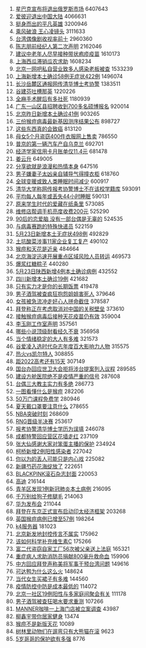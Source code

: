 1. [星巴克宣布将退出俄罗斯市场](https://s.weibo.com//weibo?q=%23%E6%98%9F%E5%B7%B4%E5%85%8B%E5%AE%A3%E5%B8%83%E5%B0%86%E9%80%80%E5%87%BA%E4%BF%84%E7%BD%97%E6%96%AF%E5%B8%82%E5%9C%BA%23&Refer=top) 6407643
2. [爱彼迎退出中国大陆](https://s.weibo.com//weibo?q=%23%E7%88%B1%E5%BD%BC%E8%BF%8E%E9%80%80%E5%87%BA%E4%B8%AD%E5%9B%BD%E5%A4%A7%E9%99%86%23&Refer=top) 4066631
3. [挺身而出的平凡英雄](https://s.weibo.com//weibo?q=%23%E6%8C%BA%E8%BA%AB%E8%80%8C%E5%87%BA%E7%9A%84%E5%B9%B3%E5%87%A1%E8%8B%B1%E9%9B%84%23&Refer=top) 3200946
4. [乘风破浪 王心凌镜头](https://s.weibo.com//weibo?q=%E4%B9%98%E9%A3%8E%E7%A0%B4%E6%B5%AA%20%E7%8E%8B%E5%BF%83%E5%87%8C%E9%95%9C%E5%A4%B4&Refer=top) 3111633
5. [台湾偶像剧收视率前十](https://s.weibo.com//weibo?q=%23%E5%8F%B0%E6%B9%BE%E5%81%B6%E5%83%8F%E5%89%A7%E6%94%B6%E8%A7%86%E7%8E%87%E5%89%8D%E5%8D%81%23&Refer=top) 2960360
6. [陈志朋前经纪人第二次声明](https://s.weibo.com//weibo?q=%23%E9%99%88%E5%BF%97%E6%9C%8B%E5%89%8D%E7%BB%8F%E7%BA%AA%E4%BA%BA%E7%AC%AC%E4%BA%8C%E6%AC%A1%E5%A3%B0%E6%98%8E%23&Refer=top) 2162046
7. [建议中老年人尽早接种带状疱疹疫苗](https://s.weibo.com//weibo?q=%23%E5%BB%BA%E8%AE%AE%E4%B8%AD%E8%80%81%E5%B9%B4%E4%BA%BA%E5%B0%BD%E6%97%A9%E6%8E%A5%E7%A7%8D%E5%B8%A6%E7%8A%B6%E7%96%B1%E7%96%B9%E7%96%AB%E8%8B%97%23&Refer=top) 1610173
8. [上海西瓜滞销瓜农求助](https://s.weibo.com//weibo?q=%23%E4%B8%8A%E6%B5%B7%E8%A5%BF%E7%93%9C%E6%BB%9E%E9%94%80%E7%93%9C%E5%86%9C%E6%B1%82%E5%8A%A9%23&Refer=top) 1608234
9. [北京一网吧私自营业致多人感染老板被查](https://s.weibo.com//weibo?q=%23%E5%8C%97%E4%BA%AC%E4%B8%80%E7%BD%91%E5%90%A7%E7%A7%81%E8%87%AA%E8%90%A5%E4%B8%9A%E8%87%B4%E5%A4%9A%E4%BA%BA%E6%84%9F%E6%9F%93%E8%80%81%E6%9D%BF%E8%A2%AB%E6%9F%A5%23&Refer=top) 1533239
10. [上海新增本土确诊58例无症状422例](https://s.weibo.com//weibo?q=%23%E4%B8%8A%E6%B5%B7%E6%96%B0%E5%A2%9E%E6%9C%AC%E5%9C%9F%E7%A1%AE%E8%AF%8A58%E4%BE%8B%E6%97%A0%E7%97%87%E7%8A%B6422%E4%BE%8B%23&Refer=top) 1496074
11. [长沙岳麓区通报网传清华博士考协警](https://s.weibo.com//weibo?q=%23%E9%95%BF%E6%B2%99%E5%B2%B3%E9%BA%93%E5%8C%BA%E9%80%9A%E6%8A%A5%E7%BD%91%E4%BC%A0%E6%B8%85%E5%8D%8E%E5%8D%9A%E5%A3%AB%E8%80%83%E5%8D%8F%E8%AD%A6%23&Refer=top) 1383511
12. [谷建芬吐槽那英](https://s.weibo.com//weibo?q=%E8%B0%B7%E5%BB%BA%E8%8A%AC%E5%90%90%E6%A7%BD%E9%82%A3%E8%8B%B1&Refer=top) 1220226
13. [全麻手术醒后有多社死](https://s.weibo.com//weibo?q=%23%E5%85%A8%E9%BA%BB%E6%89%8B%E6%9C%AF%E9%86%92%E5%90%8E%E6%9C%89%E5%A4%9A%E7%A4%BE%E6%AD%BB%23&Refer=top) 1180939
14. [广东一山区县招聘收到700多名硕博报名](https://s.weibo.com//weibo?q=%23%E5%B9%BF%E4%B8%9C%E4%B8%80%E5%B1%B1%E5%8C%BA%E5%8E%BF%E6%8B%9B%E8%81%98%E6%94%B6%E5%88%B0700%E5%A4%9A%E5%90%8D%E7%A1%95%E5%8D%9A%E6%8A%A5%E5%90%8D%23&Refer=top) 920014
15. [北京昨日新增本土确诊41例](https://s.weibo.com//weibo?q=%23%E5%8C%97%E4%BA%AC%E6%98%A8%E6%97%A5%E6%96%B0%E5%A2%9E%E6%9C%AC%E5%9C%9F%E7%A1%AE%E8%AF%8A41%E4%BE%8B%23&Refer=top) 903265
16. [三份猴痘病毒最新基因测序结果公布](https://s.weibo.com//weibo?q=%23%E4%B8%89%E4%BB%BD%E7%8C%B4%E7%97%98%E7%97%85%E6%AF%92%E6%9C%80%E6%96%B0%E5%9F%BA%E5%9B%A0%E6%B5%8B%E5%BA%8F%E7%BB%93%E6%9E%9C%E5%85%AC%E5%B8%83%23&Refer=top) 898727
17. [这些东西真的会致癌](https://s.weibo.com//weibo?q=%23%E8%BF%99%E4%BA%9B%E4%B8%9C%E8%A5%BF%E7%9C%9F%E7%9A%84%E4%BC%9A%E8%87%B4%E7%99%8C%23&Refer=top) 813120
18. [母女5个月盗窃400件衣服网上售卖](https://s.weibo.com//weibo?q=%23%E6%AF%8D%E5%A5%B35%E4%B8%AA%E6%9C%88%E7%9B%97%E7%AA%83400%E4%BB%B6%E8%A1%A3%E6%9C%8D%E7%BD%91%E4%B8%8A%E5%94%AE%E5%8D%96%23&Refer=top) 786550
19. [普京的第一辆汽车产自乌克兰](https://s.weibo.com//weibo?q=%23%E6%99%AE%E4%BA%AC%E7%9A%84%E7%AC%AC%E4%B8%80%E8%BE%86%E6%B1%BD%E8%BD%A6%E4%BA%A7%E8%87%AA%E4%B9%8C%E5%85%8B%E5%85%B0%23&Refer=top) 692701
20. [经济学家信用卡月账单仅11.4元](https://s.weibo.com//weibo?q=%23%E7%BB%8F%E6%B5%8E%E5%AD%A6%E5%AE%B6%E4%BF%A1%E7%94%A8%E5%8D%A1%E6%9C%88%E8%B4%A6%E5%8D%95%E4%BB%8511.4%E5%85%83%23&Refer=top) 681478
21. [姜云升](https://s.weibo.com//weibo?q=%E5%A7%9C%E4%BA%91%E5%8D%87&Refer=top) 649005
22. [分享欲就是浪漫和热情本身](https://s.weibo.com//weibo?q=%23%E5%88%86%E4%BA%AB%E6%AC%B2%E5%B0%B1%E6%98%AF%E6%B5%AA%E6%BC%AB%E5%92%8C%E7%83%AD%E6%83%85%E6%9C%AC%E8%BA%AB%23&Refer=top) 647516
23. [男子嫌妻子太凶亲自辅导气得撞衣柜](https://s.weibo.com//weibo?q=%23%E7%94%B7%E5%AD%90%E5%AB%8C%E5%A6%BB%E5%AD%90%E5%A4%AA%E5%87%B6%E4%BA%B2%E8%87%AA%E8%BE%85%E5%AF%BC%E6%B0%94%E5%BE%97%E6%92%9E%E8%A1%A3%E6%9F%9C%23&Refer=top) 618760
24. [全球变暖或致人类睡眠时间减少](https://s.weibo.com//weibo?q=%23%E5%85%A8%E7%90%83%E5%8F%98%E6%9A%96%E6%88%96%E8%87%B4%E4%BA%BA%E7%B1%BB%E7%9D%A1%E7%9C%A0%E6%97%B6%E9%97%B4%E5%87%8F%E5%B0%91%23&Refer=top) 600917
25. [清华大学称网传报考协警博士不在该校学籍库](https://s.weibo.com//weibo?q=%23%E6%B8%85%E5%8D%8E%E5%A4%A7%E5%AD%A6%E7%A7%B0%E7%BD%91%E4%BC%A0%E6%8A%A5%E8%80%83%E5%8D%8F%E8%AD%A6%E5%8D%9A%E5%A3%AB%E4%B8%8D%E5%9C%A8%E8%AF%A5%E6%A0%A1%E5%AD%A6%E7%B1%8D%E5%BA%93%23&Refer=top) 593091
26. [平均每人每年或丢失44小时睡眠](https://s.weibo.com//weibo?q=%23%E5%B9%B3%E5%9D%87%E6%AF%8F%E4%BA%BA%E6%AF%8F%E5%B9%B4%E6%88%96%E4%B8%A2%E5%A4%B144%E5%B0%8F%E6%97%B6%E7%9D%A1%E7%9C%A0%23&Refer=top) 590131
27. [原来学生时代的爱藏在纸条里](https://s.weibo.com//weibo?q=%23%E5%8E%9F%E6%9D%A5%E5%AD%A6%E7%94%9F%E6%97%B6%E4%BB%A3%E7%9A%84%E7%88%B1%E8%97%8F%E5%9C%A8%E7%BA%B8%E6%9D%A1%E9%87%8C%23&Refer=top) 573085
28. [维修店帮调手机亮度收费200元](https://s.weibo.com//weibo?q=%23%E7%BB%B4%E4%BF%AE%E5%BA%97%E5%B8%AE%E8%B0%83%E6%89%8B%E6%9C%BA%E4%BA%AE%E5%BA%A6%E6%94%B6%E8%B4%B9200%E5%85%83%23&Refer=top) 525290
29. [90后的恋爱脑 没有一部台偶是无辜的](https://s.weibo.com//weibo?q=90%E5%90%8E%E7%9A%84%E6%81%8B%E7%88%B1%E8%84%91%20%E6%B2%A1%E6%9C%89%E4%B8%80%E9%83%A8%E5%8F%B0%E5%81%B6%E6%98%AF%E6%97%A0%E8%BE%9C%E7%9A%84&Refer=top) 524535
30. [与病毒赛跑的特殊快递员](https://s.weibo.com//weibo?q=%23%E4%B8%8E%E7%97%85%E6%AF%92%E8%B5%9B%E8%B7%91%E7%9A%84%E7%89%B9%E6%AE%8A%E5%BF%AB%E9%80%92%E5%91%98%23&Refer=top) 522159
31. [5月23日新增本土无症状498例](https://s.weibo.com//weibo?q=%235%E6%9C%8823%E6%97%A5%E6%96%B0%E5%A2%9E%E6%9C%AC%E5%9C%9F%E6%97%A0%E7%97%87%E7%8A%B6498%E4%BE%8B%23&Refer=top) 492829
32. [土坑酸菜涉事11家企业复工复产](https://s.weibo.com//weibo?q=%23%E5%9C%9F%E5%9D%91%E9%85%B8%E8%8F%9C%E6%B6%89%E4%BA%8B11%E5%AE%B6%E4%BC%81%E4%B8%9A%E5%A4%8D%E5%B7%A5%E5%A4%8D%E4%BA%A7%23&Refer=top) 490102
33. [猴痘和天花是近亲](https://s.weibo.com//weibo?q=%23%E7%8C%B4%E7%97%98%E5%92%8C%E5%A4%A9%E8%8A%B1%E6%98%AF%E8%BF%91%E4%BA%B2%23&Refer=top) 484664
34. [北京海淀迅速开展重点区域风险人员转运](https://s.weibo.com//weibo?q=%23%E5%8C%97%E4%BA%AC%E6%B5%B7%E6%B7%80%E8%BF%85%E9%80%9F%E5%BC%80%E5%B1%95%E9%87%8D%E7%82%B9%E5%8C%BA%E5%9F%9F%E9%A3%8E%E9%99%A9%E4%BA%BA%E5%91%98%E8%BD%AC%E8%BF%90%23&Refer=top) 469573
35. [爆浆红糖粽子](https://s.weibo.com//weibo?q=%23%E7%88%86%E6%B5%86%E7%BA%A2%E7%B3%96%E7%B2%BD%E5%AD%90%23&Refer=top) 440280
36. [5月23日陕西新增4例本土确诊病例](https://s.weibo.com//weibo?q=%235%E6%9C%8823%E6%97%A5%E9%99%95%E8%A5%BF%E6%96%B0%E5%A2%9E4%E4%BE%8B%E6%9C%AC%E5%9C%9F%E7%A1%AE%E8%AF%8A%E7%97%85%E4%BE%8B%23&Refer=top) 432552
37. [四川新增本土确诊19例](https://s.weibo.com//weibo?q=%23%E5%9B%9B%E5%B7%9D%E6%96%B0%E5%A2%9E%E6%9C%AC%E5%9C%9F%E7%A1%AE%E8%AF%8A19%E4%BE%8B%23&Refer=top) 421682
38. [只有实力才是你的长期饭票](https://s.weibo.com//weibo?q=%23%E5%8F%AA%E6%9C%89%E5%AE%9E%E5%8A%9B%E6%89%8D%E6%98%AF%E4%BD%A0%E7%9A%84%E9%95%BF%E6%9C%9F%E9%A5%AD%E7%A5%A8%23&Refer=top) 419478
39. [男子酒驾被查疯狂抱怨姐姐害死人](https://s.weibo.com//weibo?q=%23%E7%94%B7%E5%AD%90%E9%85%92%E9%A9%BE%E8%A2%AB%E6%9F%A5%E7%96%AF%E7%8B%82%E6%8A%B1%E6%80%A8%E5%A7%90%E5%A7%90%E5%AE%B3%E6%AD%BB%E4%BA%BA%23&Refer=top) 379646
40. [女孩被急流冲走好心人拼命截住](https://s.weibo.com//weibo?q=%23%E5%A5%B3%E5%AD%A9%E8%A2%AB%E6%80%A5%E6%B5%81%E5%86%B2%E8%B5%B0%E5%A5%BD%E5%BF%83%E4%BA%BA%E6%8B%BC%E5%91%BD%E6%88%AA%E4%BD%8F%23&Refer=top) 378587
41. [拜登称正在考虑取消对中国的关税壁垒](https://s.weibo.com//weibo?q=%23%E6%8B%9C%E7%99%BB%E7%A7%B0%E6%AD%A3%E5%9C%A8%E8%80%83%E8%99%91%E5%8F%96%E6%B6%88%E5%AF%B9%E4%B8%AD%E5%9B%BD%E7%9A%84%E5%85%B3%E7%A8%8E%E5%A3%81%E5%9E%92%23&Refer=top) 373610
42. [接触猴痘病毒后接种天花疫苗仍有效](https://s.weibo.com//weibo?q=%23%E6%8E%A5%E8%A7%A6%E7%8C%B4%E7%97%98%E7%97%85%E6%AF%92%E5%90%8E%E6%8E%A5%E7%A7%8D%E5%A4%A9%E8%8A%B1%E7%96%AB%E8%8B%97%E4%BB%8D%E6%9C%89%E6%95%88%23&Refer=top) 359004
43. [李玉刚工作室声明](https://s.weibo.com//weibo?q=%23%E6%9D%8E%E7%8E%89%E5%88%9A%E5%B7%A5%E4%BD%9C%E5%AE%A4%E5%A3%B0%E6%98%8E%23&Refer=top) 357561
44. [哪些小说顶级耐看经久不衰](https://s.weibo.com//weibo?q=%23%E5%93%AA%E4%BA%9B%E5%B0%8F%E8%AF%B4%E9%A1%B6%E7%BA%A7%E8%80%90%E7%9C%8B%E7%BB%8F%E4%B9%85%E4%B8%8D%E8%A1%B0%23&Refer=top) 356958
45. [当个情绪稳定的大人有多难](https://s.weibo.com//weibo?q=%23%E5%BD%93%E4%B8%AA%E6%83%85%E7%BB%AA%E7%A8%B3%E5%AE%9A%E7%9A%84%E5%A4%A7%E4%BA%BA%E6%9C%89%E5%A4%9A%E9%9A%BE%23&Refer=top) 321573
46. [谷爱凌入选时代杂志年度百大影响力人物](https://s.weibo.com//weibo?q=%23%E8%B0%B7%E7%88%B1%E5%87%8C%E5%85%A5%E9%80%89%E6%97%B6%E4%BB%A3%E6%9D%82%E5%BF%97%E5%B9%B4%E5%BA%A6%E7%99%BE%E5%A4%A7%E5%BD%B1%E5%93%8D%E5%8A%9B%E4%BA%BA%E7%89%A9%23&Refer=top) 315575
47. [热火vs凯尔特人](https://s.weibo.com//weibo?q=%23%E7%83%AD%E7%81%ABvs%E5%87%AF%E5%B0%94%E7%89%B9%E4%BA%BA%23&Refer=top) 308855
48. [距2022高考还有15天](https://s.weibo.com//weibo?q=%23%E8%B7%9D2022%E9%AB%98%E8%80%83%E8%BF%98%E6%9C%8915%E5%A4%A9%23&Refer=top) 307149
49. [国台办回应世卫大会拒将涉台提案列入议程](https://s.weibo.com//weibo?q=%23%E5%9B%BD%E5%8F%B0%E5%8A%9E%E5%9B%9E%E5%BA%94%E4%B8%96%E5%8D%AB%E5%A4%A7%E4%BC%9A%E6%8B%92%E5%B0%86%E6%B6%89%E5%8F%B0%E6%8F%90%E6%A1%88%E5%88%97%E5%85%A5%E8%AE%AE%E7%A8%8B%23&Refer=top) 289585
50. [建设方舱医院绝不是疫情严重的信号](https://s.weibo.com//weibo?q=%23%E5%BB%BA%E8%AE%BE%E6%96%B9%E8%88%B1%E5%8C%BB%E9%99%A2%E7%BB%9D%E4%B8%8D%E6%98%AF%E7%96%AB%E6%83%85%E4%B8%A5%E9%87%8D%E7%9A%84%E4%BF%A1%E5%8F%B7%23&Refer=top) 287608
51. [台偶三大教主实力有多绝](https://s.weibo.com//weibo?q=%23%E5%8F%B0%E5%81%B6%E4%B8%89%E5%A4%A7%E6%95%99%E4%B8%BB%E5%AE%9E%E5%8A%9B%E6%9C%89%E5%A4%9A%E7%BB%9D%23&Refer=top) 286773
52. [一图看懂什么是猴痘](https://s.weibo.com//weibo?q=%23%E4%B8%80%E5%9B%BE%E7%9C%8B%E6%87%82%E4%BB%80%E4%B9%88%E6%98%AF%E7%8C%B4%E7%97%98%23&Refer=top) 282206
53. [50万门课程免费学](https://s.weibo.com//weibo?q=%2350%E4%B8%87%E9%97%A8%E8%AF%BE%E7%A8%8B%E5%85%8D%E8%B4%B9%E5%AD%A6%23&Refer=top) 280946
54. [夏天戴口罩要注意什么](https://s.weibo.com//weibo?q=%23%E5%A4%8F%E5%A4%A9%E6%88%B4%E5%8F%A3%E7%BD%A9%E8%A6%81%E6%B3%A8%E6%84%8F%E4%BB%80%E4%B9%88%23&Refer=top) 278655
55. [NBA突破时刻](https://s.weibo.com//weibo?q=NBA%E7%AA%81%E7%A0%B4%E6%97%B6%E5%88%BB&Refer=top) 268609
56. [RNG晋级半决赛](https://s.weibo.com//weibo?q=%23RNG%E6%99%8B%E7%BA%A7%E5%8D%8A%E5%86%B3%E8%B5%9B%23&Refer=top) 253617
57. [报考协警清华博士学历为误填](https://s.weibo.com//weibo?q=%23%E6%8A%A5%E8%80%83%E5%8D%8F%E8%AD%A6%E6%B8%85%E5%8D%8E%E5%8D%9A%E5%A3%AB%E5%AD%A6%E5%8E%86%E4%B8%BA%E8%AF%AF%E5%A1%AB%23&Refer=top) 246078
58. [成都特警回应营区花墙走红](https://s.weibo.com//weibo?q=%23%E6%88%90%E9%83%BD%E7%89%B9%E8%AD%A6%E5%9B%9E%E5%BA%94%E8%90%A5%E5%8C%BA%E8%8A%B1%E5%A2%99%E8%B5%B0%E7%BA%A2%23&Refer=top) 237109
59. [张大仙感谢大家对笨蛋主播的保护](https://s.weibo.com//weibo?q=%23%E5%BC%A0%E5%A4%A7%E4%BB%99%E6%84%9F%E8%B0%A2%E5%A4%A7%E5%AE%B6%E5%AF%B9%E7%AC%A8%E8%9B%8B%E4%B8%BB%E6%92%AD%E7%9A%84%E4%BF%9D%E6%8A%A4%23&Refer=top) 234924
60. [柯桥新增2例阳性感染者](https://s.weibo.com//weibo?q=%E6%9F%AF%E6%A1%A5%E6%96%B0%E5%A2%9E2%E4%BE%8B%E9%98%B3%E6%80%A7%E6%84%9F%E6%9F%93%E8%80%85&Refer=top) 227042
61. [你以为的丢人可能只是内心戏](https://s.weibo.com//weibo?q=%23%E4%BD%A0%E4%BB%A5%E4%B8%BA%E7%9A%84%E4%B8%A2%E4%BA%BA%E5%8F%AF%E8%83%BD%E5%8F%AA%E6%98%AF%E5%86%85%E5%BF%83%E6%88%8F%23&Refer=top) 225082
62. [新疆芍药花海绽放了](https://s.weibo.com//weibo?q=%23%E6%96%B0%E7%96%86%E8%8A%8D%E8%8D%AF%E8%8A%B1%E6%B5%B7%E7%BB%BD%E6%94%BE%E4%BA%86%23&Refer=top) 222651
63. [BLACKPINK滚石杂志封面](https://s.weibo.com//weibo?q=%23BLACKPINK%E6%BB%9A%E7%9F%B3%E6%9D%82%E5%BF%97%E5%B0%81%E9%9D%A2%23&Refer=top) 220053
64. [高迪](https://s.weibo.com//weibo?q=%E9%AB%98%E8%BF%AA&Refer=top) 216144
65. [青羊区发现1例新冠肺炎本土病例](https://s.weibo.com//weibo?q=%23%E9%9D%92%E7%BE%8A%E5%8C%BA%E5%8F%91%E7%8E%B01%E4%BE%8B%E6%96%B0%E5%86%A0%E8%82%BA%E7%82%8E%E6%9C%AC%E5%9C%9F%E7%97%85%E4%BE%8B%23&Refer=top) 216095
66. [千万别给狗子修腿毛](https://s.weibo.com//weibo?q=%23%E5%8D%83%E4%B8%87%E5%88%AB%E7%BB%99%E7%8B%97%E5%AD%90%E4%BF%AE%E8%85%BF%E6%AF%9B%23&Refer=top) 214063
67. [华为发布会](https://s.weibo.com//weibo?q=%E5%8D%8E%E4%B8%BA%E5%8F%91%E5%B8%83%E4%BC%9A&Refer=top) 211044
68. [拜登在东京正式宣布启动印太经济框架](https://s.weibo.com//weibo?q=%23%E6%8B%9C%E7%99%BB%E5%9C%A8%E4%B8%9C%E4%BA%AC%E6%AD%A3%E5%BC%8F%E5%AE%A3%E5%B8%83%E5%90%AF%E5%8A%A8%E5%8D%B0%E5%A4%AA%E7%BB%8F%E6%B5%8E%E6%A1%86%E6%9E%B6%23&Refer=top) 203268
69. [英国猴痘病例已增至57例](https://s.weibo.com//weibo?q=%23%E8%8B%B1%E5%9B%BD%E7%8C%B4%E7%97%98%E7%97%85%E4%BE%8B%E5%B7%B2%E5%A2%9E%E8%87%B357%E4%BE%8B%23&Refer=top) 198264
70. [k4服务器](https://s.weibo.com//weibo?q=k4%E6%9C%8D%E5%8A%A1%E5%99%A8&Refer=top) 181023
71. [北京新发地封控传言不属实](https://s.weibo.com//weibo?q=%23%E5%8C%97%E4%BA%AC%E6%96%B0%E5%8F%91%E5%9C%B0%E5%B0%81%E6%8E%A7%E4%BC%A0%E8%A8%80%E4%B8%8D%E5%B1%9E%E5%AE%9E%23&Refer=top) 175962
72. [该如何科学补充维生素C](https://s.weibo.com//weibo?q=%23%E8%AF%A5%E5%A6%82%E4%BD%95%E7%A7%91%E5%AD%A6%E8%A1%A5%E5%85%85%E7%BB%B4%E7%94%9F%E7%B4%A0C%23&Refer=top) 175266
73. [富二代盗窃自家工厂56次被父亲送上法庭](https://s.weibo.com//weibo?q=%23%E5%AF%8C%E4%BA%8C%E4%BB%A3%E7%9B%97%E7%AA%83%E8%87%AA%E5%AE%B6%E5%B7%A5%E5%8E%8256%E6%AC%A1%E8%A2%AB%E7%88%B6%E4%BA%B2%E9%80%81%E4%B8%8A%E6%B3%95%E5%BA%AD%23&Refer=top) 165321
74. [重症病人求助消防员捐献800毫升救命血](https://s.weibo.com//weibo?q=%23%E9%87%8D%E7%97%87%E7%97%85%E4%BA%BA%E6%B1%82%E5%8A%A9%E6%B6%88%E9%98%B2%E5%91%98%E6%8D%90%E7%8C%AE800%E6%AF%AB%E5%8D%87%E6%95%91%E5%91%BD%E8%A1%80%23&Refer=top) 159906
75. [中方回应拜登声称美将军事干预台湾问题](https://s.weibo.com//weibo?q=%23%E4%B8%AD%E6%96%B9%E5%9B%9E%E5%BA%94%E6%8B%9C%E7%99%BB%E5%A3%B0%E7%A7%B0%E7%BE%8E%E5%B0%86%E5%86%9B%E4%BA%8B%E5%B9%B2%E9%A2%84%E5%8F%B0%E6%B9%BE%E9%97%AE%E9%A2%98%23&Refer=top) 149616
76. [可达鸭为什么这么火](https://s.weibo.com//weibo?q=%23%E5%8F%AF%E8%BE%BE%E9%B8%AD%E4%B8%BA%E4%BB%80%E4%B9%88%E8%BF%99%E4%B9%88%E7%81%AB%23&Refer=top) 148624
77. [当代女生买裙子有多难](https://s.weibo.com//weibo?q=%23%E5%BD%93%E4%BB%A3%E5%A5%B3%E7%94%9F%E4%B9%B0%E8%A3%99%E5%AD%90%E6%9C%89%E5%A4%9A%E9%9A%BE%23&Refer=top) 144560
78. [疫情防控中防是成本最低的](https://s.weibo.com//weibo?q=%23%E7%96%AB%E6%83%85%E9%98%B2%E6%8E%A7%E4%B8%AD%E9%98%B2%E6%98%AF%E6%88%90%E6%9C%AC%E6%9C%80%E4%BD%8E%E7%9A%84%23&Refer=top) 114072
79. [北京一社区19例阳性与多家庭间聚会有关](https://s.weibo.com//weibo?q=%23%E5%8C%97%E4%BA%AC%E4%B8%80%E7%A4%BE%E5%8C%BA19%E4%BE%8B%E9%98%B3%E6%80%A7%E4%B8%8E%E5%A4%9A%E5%AE%B6%E5%BA%AD%E9%97%B4%E8%81%9A%E4%BC%9A%E6%9C%89%E5%85%B3%23&Refer=top) 111178
80. [男子酒驾被查狂喝水要求重测](https://s.weibo.com//weibo?q=%23%E7%94%B7%E5%AD%90%E9%85%92%E9%A9%BE%E8%A2%AB%E6%9F%A5%E7%8B%82%E5%96%9D%E6%B0%B4%E8%A6%81%E6%B1%82%E9%87%8D%E6%B5%8B%23&Refer=top) 107266
81. [MANNER咖啡一上海门店被立案调查](https://s.weibo.com//weibo?q=%23MANNER%E5%92%96%E5%95%A1%E4%B8%80%E4%B8%8A%E6%B5%B7%E9%97%A8%E5%BA%97%E8%A2%AB%E7%AB%8B%E6%A1%88%E8%B0%83%E6%9F%A5%23&Refer=top) 43987
82. [柳鑫宇带你居家健身](https://s.weibo.com//weibo?q=%23%E6%9F%B3%E9%91%AB%E5%AE%87%E5%B8%A6%E4%BD%A0%E5%B1%85%E5%AE%B6%E5%81%A5%E8%BA%AB%23&Refer=top) 13474
83. [猴痘不是新版天花](https://s.weibo.com//weibo?q=%23%E7%8C%B4%E7%97%98%E4%B8%8D%E6%98%AF%E6%96%B0%E7%89%88%E5%A4%A9%E8%8A%B1%23&Refer=top) 10089
84. [树林里动物们在遛弯只有大熊猫在滚](https://s.weibo.com//weibo?q=%23%E6%A0%91%E6%9E%97%E9%87%8C%E5%8A%A8%E7%89%A9%E4%BB%AC%E5%9C%A8%E9%81%9B%E5%BC%AF%E5%8F%AA%E6%9C%89%E5%A4%A7%E7%86%8A%E7%8C%AB%E5%9C%A8%E6%BB%9A%23&Refer=top) 9623
85. [5岁哥哥的保护欲有多强](https://s.weibo.com//weibo?q=%235%E5%B2%81%E5%93%A5%E5%93%A5%E7%9A%84%E4%BF%9D%E6%8A%A4%E6%AC%B2%E6%9C%89%E5%A4%9A%E5%BC%BA%23&Refer=top) 8776
